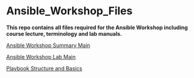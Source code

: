 # Ansible_Workshop_Files
**This repo contains all files required for the Ansible Workshop including course lecture, terminology and lab manuals.**

[Ansible Workshop Summary Main](/docs/WORKSHOP-MAIN.md#ansible-workshop--ansible-basics)


[Ansible Workshop Lab Main](/docs/LAB-MAIN.md#lab-main)

[Playbook Structure and Basics](/docs/PLAY-BASICS-MAIN.md#lab-main)

